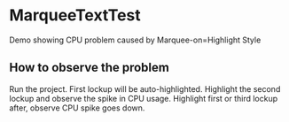 # MarqueeTextTest
Demo showing CPU problem caused by Marquee-on=Highlight Style

## How to observe the problem
Run the project.
First lockup will be auto-highlighted.
Highlight the second lockup and observe the spike in CPU usage.
Highlight first or third lockup after, observe CPU spike goes down.
